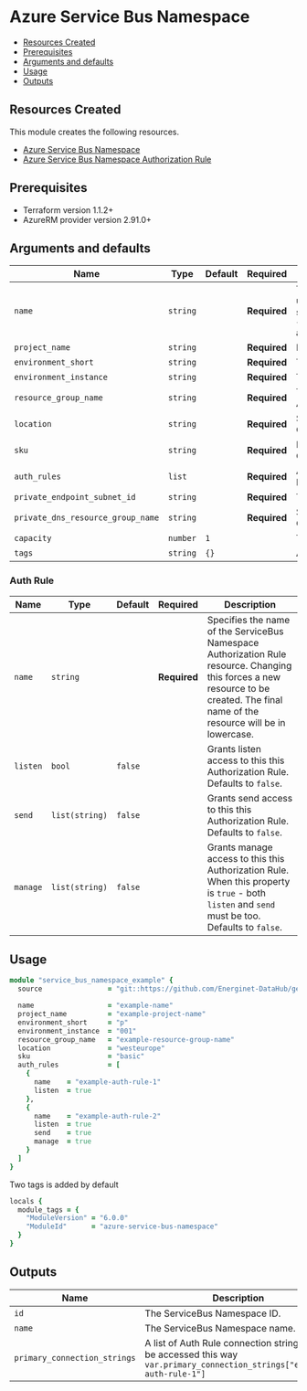 # Azure Service Bus Namespace

- [Resources Created](#resources-created)
- [Prerequisites](#prerequisites)
- [Arguments and defaults](#arguments-and-defaults)
- [Usage](#usage)
- [Outputs](#outputs)

## Resources Created

This module creates the following resources.

- [Azure Service Bus Namespace](https://registry.terraform.io/providers/hashicorp/azurerm/latest/docs/resources/servicebus_namespace)
- [Azure Service Bus Namespace Authorization Rule](https://registry.terraform.io/providers/hashicorp/azurerm/latest/docs/resources/servicebus_namespace_authorization_rule)

## Prerequisites

- Terraform version 1.1.2+
- AzureRM provider version 2.91.0+

## Arguments and defaults

| Name | Type | Default | Required | Description |
|-|-|-|-|-|
| `name` | `string` | | **Required** | The name of the Microsoft SQL Server. This needs to be globally unique within Azure. The final name of the resource will follow this syntax `sb-{var.name}-${var.environment_short}-${var.environment_instance}` and be in lowercase. |
| `project_name` | `string` | | **Required** | Name of the project this infrastructure is a part of. |
| `environment_short` | `string` | | **Required** | The short value name of your environment. |
| `environment_instance` | `string` | | **Required** |  The instance number of your environment. |
| `resource_group_name` | `string` | | **Required** | The name of the resource group in which to create the Function App. |
| `location` | `string` | | **Required** | Specifies the supported Azure location where the resource exists. Changing this forces a new resource to be created. |
| `sku` | `string` | | **Required** | Defines which tier to use. Options are `basic`, `standard` or `premium`. Changing this forces a new resource to be created. |
| `auth_rules` | `list` | | **Required** | A list of objects describing the auth rules of the Service Bus Namespace. See [Auth Rule](#auth-rule). |
| `private_endpoint_subnet_id` | `string` | | **Required**  | The ID of the private endpoint subnet
| `private_dns_resource_group_name` | `string` | | **Required**  | Specifies the resource group where the Private DNS Zone exists. Changing this forces a new resource to be created.
| `capacity` | `number` | `1` | | The capcity when using premium sku. |
| `tags` | `string` | `{}` | | A mapping of tags to assign to the resource. |

### Auth Rule

| Name | Type | Default | Required | Description |
|-|-|-|-|-|
| `name` | `string` | | **Required** | Specifies the name of the ServiceBus Namespace Authorization Rule resource. Changing this forces a new resource to be created. The final name of the resource will be in lowercase. |
| `listen` | `bool` | `false` | | Grants listen access to this this Authorization Rule. Defaults to `false`. |
| `send` | `list(string)` | `false` | | Grants send access to this this Authorization Rule. Defaults to `false`. |
| `manage` | `list(string)` | `false` | | Grants manage access to this this Authorization Rule. When this property is `true` - both `listen` and `send` must be too. Defaults to `false`. |

## Usage

```ruby
module "service_bus_namespace_example" {
  source                = "git::https://github.com/Energinet-DataHub/geh-terraform-modules.git//azure/service_bus-namespace?ref=5.1.0"

  name                  = "example-name"
  project_name          = "example-project-name"
  environment_short     = "p"
  environment_instance  = "001"
  resource_group_name   = "example-resource-group-name"
  location              = "westeurope"
  sku                   = "basic"
  auth_rules            = [
    {
      name    = "example-auth-rule-1"
      listen  = true
    },
    {
      name    = "example-auth-rule-2"
      listen  = true
      send    = true
      manage  = true
    }
  ]
}
```

Two tags is added by default

```ruby
locals {
  module_tags = {
    "ModuleVersion" = "6.0.0"
    "ModuleId"      = "azure-service-bus-namespace"
  }
}
```

## Outputs

| Name | Description |
|-|-|
| `id` | The ServiceBus Namespace ID. |
| `name` | The ServiceBus Namespace name. |
| `primary_connection_strings` | A list of Auth Rule connection strings, can be accessed this way `var.primary_connection_strings["example-auth-rule-1"]` |
